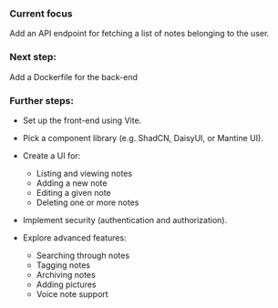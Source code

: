 ### Current focus
Add an API endpoint for fetching a list of notes belonging to the user.

### Next step: 
Add a Dockerfile for the back-end

### Further steps:
- Set up the front-end using Vite.

- Pick a component library (e.g. ShadCN, DaisyUI, or Mantine UI).

- Create a UI for:
  - Listing and viewing notes
  - Adding a new note
  - Editing a given note
  - Deleting one or more notes

- Implement security (authentication and authorization).

- Explore advanced features:
  - Searching through notes
  - Tagging notes
  - Archiving notes
  - Adding pictures
  - Voice note support

